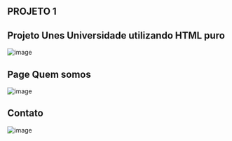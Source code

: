 ## PROJETO 1
## Projeto Unes Universidade utilizando HTML puro
![image](https://user-images.githubusercontent.com/80546584/175648154-9c36a933-e9ff-498c-9c6f-1a3f9422a61b.png)
## Page Quem somos
![image](https://user-images.githubusercontent.com/80546584/175648229-da08e572-73c8-414c-b6f1-915ba3f97e18.png)
## Contato
![image](https://user-images.githubusercontent.com/80546584/175648242-48956082-8624-4b3c-abe5-371f51068865.png)

